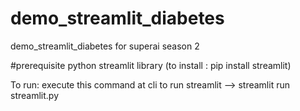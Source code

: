 # demo_streamlit_diabetes
demo_streamlit_diabetes for superai season 2

#prerequisite
python
streamlit library  (to install : pip install streamlit)

To run:
execute this command at cli to run streamlit --> streamlit run streamlit.py
